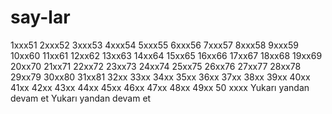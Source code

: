 # say-lar
1xxx51
2xxx52
3xxx53
4xxx54
5xxx55
6xxx56
7xxx57
8xxx58
9xxx59
10xx60
11xx61
12xx62
13xx63
14xx64
15xx65
16xx66
17xx67
18xx68
19xx69
20xx70
21xx71
22xx72
23xx73
24xx74
25xx75
26xx76
27xx77
28xx78
29xx79
30xx80
31xx81
32xx
33xx
34xx
35xx
36xx
37xx
38xx
39xx
40xx
41xx
42xx
43xx
44xx
45xx
46xx
47xx
48xx
49xx
50 xxxx Yukarı yandan devam et
Yukarı yandan devam et
